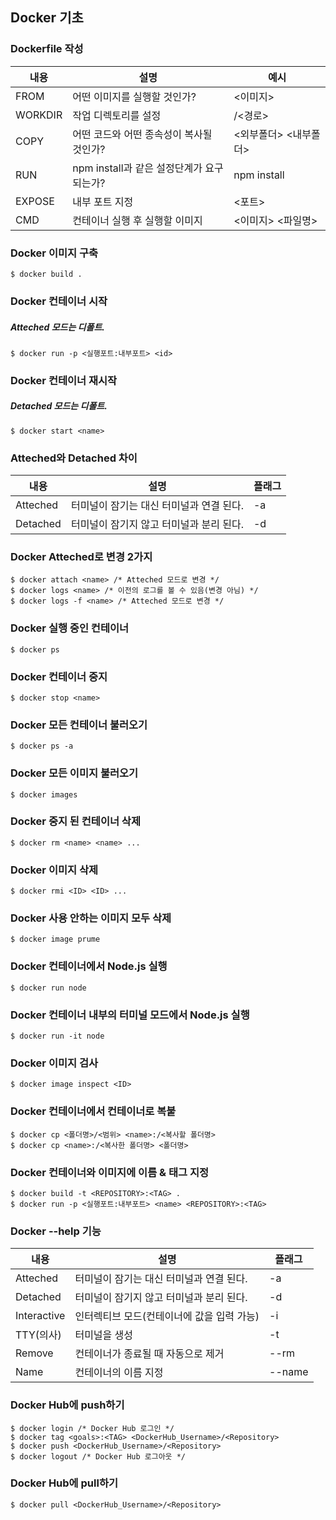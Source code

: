 ## Docker 기초

### Dockerfile 작성

| 내용    | 설명                                      | 예시                  |
| ------- | ----------------------------------------- | --------------------- |
| FROM    | 어떤 이미지를 실행할 것인가?              | <이미지>              |
| WORKDIR | 작업 디렉토리를 설정                      | /<경로>               |
| COPY    | 어떤 코드와 어떤 종속성이 복사될 것인가?  | <외부폴더> <내부폴더> |
| RUN     | npm install과 같은 설정단계가 요구되는가? | npm install           |
| EXPOSE  | 내부 포트 지정                            | <포트>                |
| CMD     | 컨테이너 실행 후 실행할 이미지            | <이미지> <파일명>     |

### Docker 이미지 구축

```
$ docker build .
```

### Docker 컨테이너 시작

##### Atteched 모드는 디폴트.

```
$ docker run -p <실행포트:내부포트> <id>
```

### Docker 컨테이너 재시작

##### Detached 모드는 디폴트.

```
$ docker start <name>
```

### Atteched와 Detached 차이

| 내용     | 설명                                     | 플래그 |
| -------- | ---------------------------------------- | ------ |
| Atteched | 터미널이 잠기는 대신 터미널과 연결 된다. | -a     |
| Detached | 터미널이 잠기지 않고 터미널과 분리 된다. | -d     |

### Docker Atteched로 변경 2가지

```
$ docker attach <name> /* Atteched 모드로 변경 */
$ docker logs <name> /* 이전의 로그를 볼 수 있음(변경 아님) */
$ docker logs -f <name> /* Atteched 모드로 변경 */
```

### Docker 실행 중인 컨테이너

```
$ docker ps
```

### Docker 컨테이너 중지

```
$ docker stop <name>
```

### Docker 모든 컨테이너 불러오기

```
$ docker ps -a
```

### Docker 모든 이미지 불러오기

```
$ docker images
```

### Docker 중지 된 컨테이너 삭제

```
$ docker rm <name> <name> ...
```

### Docker 이미지 삭제

```
$ docker rmi <ID> <ID> ...
```

### Docker 사용 안하는 이미지 모두 삭제

```
$ docker image prume
```

### Docker 컨테이너에서 Node.js 실행

```
$ docker run node
```

### Docker 컨테이너 내부의 터미널 모드에서 Node.js 실행

```
$ docker run -it node
```

### Docker 이미지 검사

```
$ docker image inspect <ID>
```

### Docker 컨테이너에서 컨테이너로 복붙

```
$ docker cp <폴더명>/<범위> <name>:/<복사할 폴더명>
$ docker cp <name>:/<복사한 폴더명> <폴더명>
```

### Docker 컨테이너와 이미지에 이름 & 태그 지정

```
$ docker build -t <REPOSITORY>:<TAG> .
$ docker run -p <실행포트:내부포트> <name> <REPOSITORY>:<TAG>
```

### Docker --help 기능

| 내용        | 설명                                       | 플래그 |
| ----------- | ------------------------------------------ | ------ |
| Atteched    | 터미널이 잠기는 대신 터미널과 연결 된다.   | -a     |
| Detached    | 터미널이 잠기지 않고 터미널과 분리 된다.   | -d     |
| Interactive | 인터렉티브 모드(컨테이너에 값을 입력 가능) | -i     |
| TTY(의사)   | 터미널을 생성                              | -t     |
| Remove      | 컨테이너가 종료될 때 자동으로 제거         | --rm   |
| Name        | 컨테이너의 이름 지정                       | --name |

### Docker Hub에 push하기

```
$ docker login /* Docker Hub 로그인 */
$ docker tag <goals>:<TAG> <DockerHub_Username>/<Repository>
$ docker push <DockerHub_Username>/<Repository>
$ docker logout /* Docker Hub 로그아웃 */
```

### Docker Hub에 pull하기

```
$ docker pull <DockerHub_Username>/<Repository>
```